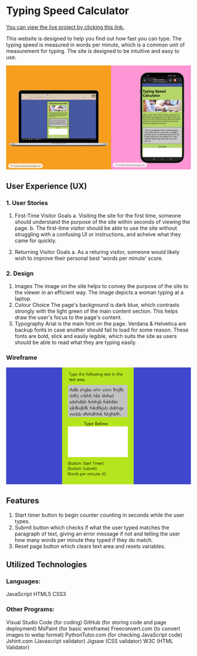 # Typing Speed Calculator
[You can view the live project by clicking this link.](https://benjamin-walsh.github.io/JavaScript-Typing-Speed-Calculator/)

This website is designed to help you find out how fast you can type. The typing speed is measured
in words per minute, which is a common unit of measurement for typing. The site is 
designed to be intuitive and easy to use. 

![Image of mockup of website on laptop and mobile](assets/images/Device-Mockups.webp)

## User Experience (UX)
### 1. User Stories
1. First-Time Visitor Goals
   a. Visiting the site for the first time, someone should understand the purpose
      of the site within seconds of viewing the page.
   b. The first-time visitor should be able to use the site without struggling
      with a confusing UI or instructions, and acheive what they came for quickly. 

2. Returning Visitor Goals
   a. As a returing visitor, someone would likely wish to improve their personal
      best 'words per minute' score.

### 2. Design
1. Images
   The image on the site helps to convey the purpose of the site to the viewer in an efficient way.
   The image depicts a woman typing at a laptop.
2. Colour Choice
   The page's background is dark blue, which contrasts strongly with the light green of the main
   content section. This helps draw the user's focus to the page's content.
3. Typography
   Arial is the main font on the page. Verdana & Helvetica are backup fonts in case
   another should fail to load for some reason. These fonts are bold, slick and easily
   legible, which suits the site as users should be able to read what they are typing easily.          

### Wireframe 
![Wireframe Image](assets/images/wireframe.png)

## Features
1. Start timer button to begin counter counting in seconds while the user types.
2. Submit button which checks if what the user typed matches the paragraph of text,
   giving an error message if not and telling the user how many words per minute they
   typed if they do match.
3. Reset page button which clears text area and resets variables.

## Utilized Technologies
### Languages:
JavaScript
HTML5
CSS3

### Other Programs:
Visual Studio Code (for coding)
GitHub (for storing code and page deployment)
MsPaint (for basic wireframe)
Freeconvert.com (to convert images to webp format)
PythonTutor.com (for checking JavaScript code)
Jshint.com (Javascript validator)
Jigsaw (CSS validator)
W3C (HTML Validator)



     
